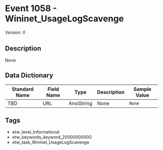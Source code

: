 # Event 1058 - Wininet_UsageLogScavenge
###### Version: 0

## Description
None

## Data Dictionary
|Standard Name|Field Name|Type|Description|Sample Value|
|---|---|---|---|---|
|TBD|URL|AnsiString|None|`None`|

## Tags
* etw_level_Informational
* etw_keywords_keyword_20000000000
* etw_task_Wininet_UsageLogScavenge
